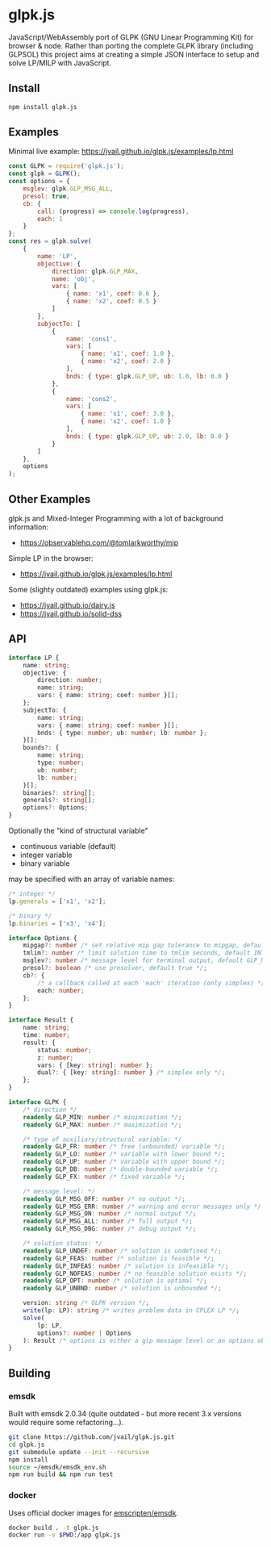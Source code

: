 # glpk.js

JavaScript/WebAssembly port of GLPK (GNU Linear Programming Kit) for browser & node. Rather than porting the complete GLPK library (including GLPSOL) this project aims at creating a simple JSON interface to setup and solve LP/MILP with JavaScript.

## Install

```sh
npm install glpk.js
```

## Examples

Minimal live example: https://jvail.github.io/glpk.js/examples/lp.html

```js
const GLPK = require('glpk.js');
const glpk = GLPK();
const options = {
	msglev: glpk.GLP_MSG_ALL,
	presol: true,
	cb: {
		call: (progress) => console.log(progress),
		each: 1
	}
};
const res = glpk.solve(
	{
		name: 'LP',
		objective: {
			direction: glpk.GLP_MAX,
			name: 'obj',
			vars: [
				{ name: 'x1', coef: 0.6 },
				{ name: 'x2', coef: 0.5 }
			]
		},
		subjectTo: [
			{
				name: 'cons1',
				vars: [
					{ name: 'x1', coef: 1.0 },
					{ name: 'x2', coef: 2.0 }
				],
				bnds: { type: glpk.GLP_UP, ub: 1.0, lb: 0.0 }
			},
			{
				name: 'cons2',
				vars: [
					{ name: 'x1', coef: 3.0 },
					{ name: 'x2', coef: 1.0 }
				],
				bnds: { type: glpk.GLP_UP, ub: 2.0, lb: 0.0 }
			}
		]
	},
	options
);
```

## Other Examples

glpk.js and Mixed-Integer Programming with a lot of background information:

- https://observablehq.com/@tomlarkworthy/mip

Simple LP in the browser:

- https://jvail.github.io/glpk.js/examples/lp.html

Some (slighty outdated) examples using glpk.js:

- https://jvail.github.io/dairy.js
- https://jvail.github.io/solid-dss

## API

```typescript
interface LP {
	name: string;
	objective: {
		direction: number;
		name: string;
		vars: { name: string; coef: number }[];
	};
	subjectTo: {
		name: string;
		vars: { name: string; coef: number }[];
		bnds: { type: number; ub: number; lb: number };
	}[];
	bounds?: {
		name: string;
		type: number;
		ub: number;
		lb: number;
	}[];
	binaries?: string[];
	generals?: string[];
	options?: Options;
}
```

Optionally the "kind of structural variable"

- continuous variable (default)
- integer variable
- binary variable

may be specified with an array of variable names:

```js
/* integer */
lp.generals = ['x1', 'x2'];

/* binary */
lp.binaries = ['x3', 'x4'];
```

```typescript
interface Options {
	mipgap?: number /* set relative mip gap tolerance to mipgap, default 0.0 */;
	tmlim?: number /* limit solution time to tmlim seconds, default INT_MAX */;
	msglev?: number /* message level for terminal output, default GLP_MSG_ERR */;
	presol?: boolean /* use presolver, default true */;
	cb?: {
		/* a callback called at each 'each' iteration (only simplex) */ call(result: Result);
		each: number;
	};
}

interface Result {
	name: string;
	time: number;
	result: {
		status: number;
		z: number;
		vars: { [key: string]: number };
		dual?: { [key: string]: number } /* simplex only */;
	};
}

interface GLPK {
	/* direction */
	readonly GLP_MIN: number /* minimization */;
	readonly GLP_MAX: number /* maximization */;

	/* type of auxiliary/structural variable: */
	readonly GLP_FR: number /* free (unbounded) variable */;
	readonly GLP_LO: number /* variable with lower bound */;
	readonly GLP_UP: number /* variable with upper bound */;
	readonly GLP_DB: number /* double-bounded variable */;
	readonly GLP_FX: number /* fixed variable */;

	/* message level: */
	readonly GLP_MSG_OFF: number /* no output */;
	readonly GLP_MSG_ERR: number /* warning and error messages only */;
	readonly GLP_MSG_ON: number /* normal output */;
	readonly GLP_MSG_ALL: number /* full output */;
	readonly GLP_MSG_DBG: number /* debug output */;

	/* solution status: */
	readonly GLP_UNDEF: number /* solution is undefined */;
	readonly GLP_FEAS: number /* solution is feasible */;
	readonly GLP_INFEAS: number /* solution is infeasible */;
	readonly GLP_NOFEAS: number /* no feasible solution exists */;
	readonly GLP_OPT: number /* solution is optimal */;
	readonly GLP_UNBND: number /* solution is unbounded */;

	version: string /* GLPK version */;
	write(lp: LP): string /* writes problem data in CPLEX LP */;
	solve(
		lp: LP,
		options?: number | Options
	): Result /* options is either a glp message level or an options obj */;
}
```

## Building

### emsdk

Built with emsdk 2.0.34 (quite outdated - but more recent 3.x versions would require some refactoring...).

```sh
git clone https://github.com/jvail/glpk.js.git
cd glpk.js
git submodule update --init --recursive
npm install
source ~/emsdk/emsdk_env.sh
npm run build && npm run test
```

### docker

Uses official docker images for [emscripten/emsdk](https://hub.docker.com/r/emscripten/emsdk/tags).

```sh
docker build . -t glpk.js
docker run -v $PWD:/app glpk.js
```
